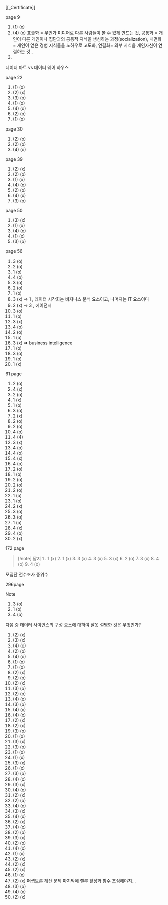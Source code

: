 [[_Certificate]]

page 9
1. (1) (x)
2. (4) (x) 표출화 = 무언가 미디어로 다른 사람들이 볼 수 있게 만드는 것, 공통화 = 개인이 다른 개인이나 집단과의 공통적 지식을 생성하는 과정(socialization), 내면화= 개인이 얻은 경험 지식들을 노하우로 고도화, 연결화= 외부 지식을 개인자신이 연결하는 것  ,
3. 

데이터 마트  vs 데이터 웨어 하우스

page 22
1. (1) (o)
2. (2) (x)
3. (3) (o)
4. (1) (o)
5. (4) (o)
6. (2) (o)
7. (1) (o)

page 30
1. (2) (o)
2. (2) (o)
3. (4) (o)

page 39
1. (2) (x)
2. (2) (o)
3. (1) (o)
4. (4) (o)
5. (2) (o)
6. (4) (x)
7. (3) (o)

page 50
1. (3) (x)
2. (1) (o)
3. (4) (o)
4. (1) (x)
5. (3) (o)

page 56
1. 3 (o)
2. 2 (o)
3. 1 (o)
4. 4 (o)
5. 3 (o)
6. 2 (o)
7. 1 (o)
8. 3 (x) => 1 , 데이터 시각화는 비지니스 분석 요소이고, 나머지는 IT 요소이다
9. 2 (x) => 3 , 에이전시
10. 3 (o)
11. 1 (o)
12. 3 (x)
13. 4 (o)
14. 2 (o)
15. 1 (o)
16. 3 (x) => business intelligence
17. 1 (o)
18. 3 (o)
19. 1 (o)
20. 1 (x)

61 page
1. 2 (o)
2. 4 (x)
3. 2 (o)
4. 1 (x)
5. 1 (o)
6. 3 (o)
7. 2 (x)
8. 2 (o)
9. 2 (o)
10. 4 (o)
11. 4 (4)
12. 3 (x)
13. 4 (o)
14. 4 (o)
15. 4 (x)
16. 4 (o)
17. 2 (o)
18. 1 (o)
19. 2 (o)
20. 2 (o)
21. 2 (o)
22. 1 (o)
23. 1 (o)
24. 2 (x)
25. 3 (o)
26. 3 (o)
27. 1 (o)
28. 4 (x)
29. 4 (o)
30. 2 (x)



172 page

>[!note] 답지
> 1 . 1 (x)
> 2. 1 (x)
> 3. 3 (x) 
> 4. 3 (x)
> 5. 3 (x)
> 6. 2 (o)
> 7. 3 (x)
> 8. 4 (o)
> 9. 4 (o)


>

모집단
전수조사
중위수

296page

>[!note]
>1. 3 (o)
>2. 1 (o)
>3. 4 (o)

>

다음 중 데이터 사이언스의 구성 요소에 대하여 잘못 설명한 것은 무엇인가?
1. (2) (x)
2. (3) (x)
3. (4) (o)
4. (2) (o)
5. (4) (o)
6. (1) (o)
7. (1) (o)
8. (2) (x)
9. (2) (o)
10. (2) (x)
11. (3) (o)
12. (2) (o)
13. (4) (o)
14. (3) (o)
15. (4) (x)
16. (4) (x)
17. (2) (x)
18. (2) (x)
19. (3) (o)
20. (1) (o)
21. (3) (x)
22. (3) (o)
23. (1) (o)
24. (1) (x)
25. (3) (x)
26. (1) (x)
27. (3) (o)
28. (4) (x)
29. (3) (x)
30. (4) (o)
31. (2) (x)
32. (2) (o)
33. (4) (o)
34. (3) (x)
35. (4) (x)
36. (2) (x)
37. (4) (x)
38. (2) (o)
39. (3) (x)
40. (2) (o)
41. (4) (x)
42. (1) (x)
43. (2) (x)
44. (2) (x)
45. (2) (x)
46. (1) (x)
47. (2) (x) 퍼셉트론 계산 문제 마지막에 렐루 활성화 함수 조심해야지...
48. (3) (o)
49. (4) (x)
50. (2) (x)

